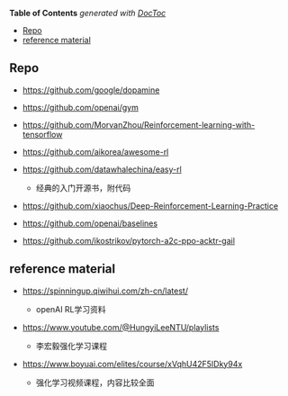 <!-- START doctoc generated TOC please keep comment here to allow auto update -->
<!-- DON'T EDIT THIS SECTION, INSTEAD RE-RUN doctoc TO UPDATE -->
**Table of Contents**  *generated with [DocToc](https://github.com/thlorenz/doctoc)*

- [Repo](#repo)
- [reference material](#reference-material)

<!-- END doctoc generated TOC please keep comment here to allow auto update -->


## Repo
- https://github.com/google/dopamine
- https://github.com/openai/gym

- https://github.com/MorvanZhou/Reinforcement-learning-with-tensorflow
- https://github.com/aikorea/awesome-rl

- https://github.com/datawhalechina/easy-rl
  - 经典的入门开源书，附代码

- https://github.com/xiaochus/Deep-Reinforcement-Learning-Practice
- https://github.com/openai/baselines

- https://github.com/ikostrikov/pytorch-a2c-ppo-acktr-gail


## reference material

- https://spinningup.qiwihui.com/zh-cn/latest/
  - openAI RL学习资料

- https://www.youtube.com/@HungyiLeeNTU/playlists
  - 李宏毅强化学习课程

- https://www.boyuai.com/elites/course/xVqhU42F5IDky94x
  - 强化学习视频课程，内容比较全面

